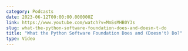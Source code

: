 ```yaml
---
category: Podcasts
date: 2023-06-12T00:00:00.000000Z
link: https://www.youtube.com/watch?v=MmSsMHB0Y3s
slug: what-the-python-software-foundation-does-and-doesn-t-do
title: "What the Python Software Foundation Does and (Doesn't) Do?"
type: Video
---
```

